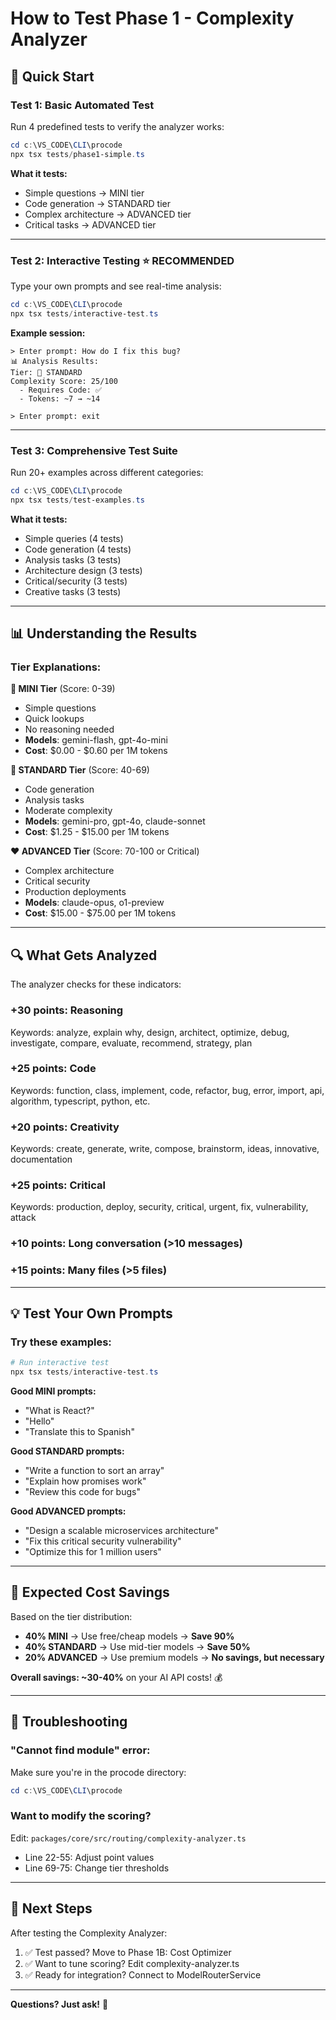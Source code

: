 # How to Test Phase 1 - Complexity Analyzer

## 🚀 Quick Start

### **Test 1: Basic Automated Test**

Run 4 predefined tests to verify the analyzer works:

```powershell
cd c:\VS_CODE\CLI\procode
npx tsx tests/phase1-simple.ts
```

**What it tests:**

- Simple questions → MINI tier
- Code generation → STANDARD tier
- Complex architecture → ADVANCED tier
- Critical tasks → ADVANCED tier

---

### **Test 2: Interactive Testing** ⭐ RECOMMENDED

Type your own prompts and see real-time analysis:

```powershell
cd c:\VS_CODE\CLI\procode
npx tsx tests/interactive-test.ts
```

**Example session:**

```
> Enter prompt: How do I fix this bug?
📊 Analysis Results:
Tier: 💛 STANDARD
Complexity Score: 25/100
  - Requires Code: ✅
  - Tokens: ~7 → ~14

> Enter prompt: exit
```

---

### **Test 3: Comprehensive Test Suite**

Run 20+ examples across different categories:

```powershell
cd c:\VS_CODE\CLI\procode
npx tsx tests/test-examples.ts
```

**What it tests:**

- Simple queries (4 tests)
- Code generation (4 tests)
- Analysis tasks (3 tests)
- Architecture design (3 tests)
- Critical/security (3 tests)
- Creative tasks (3 tests)

---

## 📊 Understanding the Results

### **Tier Explanations:**

**💚 MINI Tier** (Score: 0-39)

- Simple questions
- Quick lookups
- No reasoning needed
- **Models**: gemini-flash, gpt-4o-mini
- **Cost**: $0.00 - $0.60 per 1M tokens

**💛 STANDARD Tier** (Score: 40-69)

- Code generation
- Analysis tasks
- Moderate complexity
- **Models**: gemini-pro, gpt-4o, claude-sonnet
- **Cost**: $1.25 - $15.00 per 1M tokens

**❤️ ADVANCED Tier** (Score: 70-100 or Critical)

- Complex architecture
- Critical security
- Production deployments
- **Models**: claude-opus, o1-preview
- **Cost**: $15.00 - $75.00 per 1M tokens

---

## 🔍 What Gets Analyzed

The analyzer checks for these indicators:

### **+30 points: Reasoning**

Keywords: analyze, explain why, design, architect, optimize, debug, investigate,
compare, evaluate, recommend, strategy, plan

### **+25 points: Code**

Keywords: function, class, implement, code, refactor, bug, error, import, api,
algorithm, typescript, python, etc.

### **+20 points: Creativity**

Keywords: create, generate, write, compose, brainstorm, ideas, innovative,
documentation

### **+25 points: Critical**

Keywords: production, deploy, security, critical, urgent, fix, vulnerability,
attack

### **+10 points: Long conversation** (>10 messages)

### **+15 points: Many files** (>5 files)

---

## 💡 Test Your Own Prompts

### Try these examples:

```powershell
# Run interactive test
npx tsx tests/interactive-test.ts
```

**Good MINI prompts:**

- "What is React?"
- "Hello"
- "Translate this to Spanish"

**Good STANDARD prompts:**

- "Write a function to sort an array"
- "Explain how promises work"
- "Review this code for bugs"

**Good ADVANCED prompts:**

- "Design a scalable microservices architecture"
- "Fix this critical security vulnerability"
- "Optimize this for 1 million users"

---

## 🎯 Expected Cost Savings

Based on the tier distribution:

- **40% MINI** → Use free/cheap models → **Save 90%**
- **40% STANDARD** → Use mid-tier models → **Save 50%**
- **20% ADVANCED** → Use premium models → **No savings, but necessary**

**Overall savings: ~30-40%** on your AI API costs! 💰

---

## 🐛 Troubleshooting

### "Cannot find module" error:

Make sure you're in the procode directory:

```powershell
cd c:\VS_CODE\CLI\procode
```

### Want to modify the scoring?

Edit: `packages/core/src/routing/complexity-analyzer.ts`

- Line 22-55: Adjust point values
- Line 69-75: Change tier thresholds

---

## 📝 Next Steps

After testing the Complexity Analyzer:

1. ✅ Test passed? Move to Phase 1B: Cost Optimizer
2. ✅ Want to tune scoring? Edit complexity-analyzer.ts
3. ✅ Ready for integration? Connect to ModelRouterService

---

**Questions? Just ask!** 🚀
